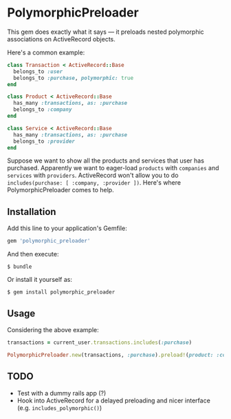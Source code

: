 # PolymorphicPreloader

This gem does exactly what it says — it preloads nested polymorphic associations on ActiveRecord objects.

Here's a common example:

```ruby
class Transaction < ActiveRecord::Base
  belongs_to :user
  belongs_to :purchase, polymorphic: true
end

class Product < ActiveRecord::Base
  has_many :transactions, as: :purchase
  belongs_to :company
end

class Service < ActiveRecord::Base
  has_many :transactions, as: :purchase
  belongs_to :provider
end
```

Suppose we want to show all the products and services that user has purchased. Apparently we want to eager-load `products` with `companies` and `services` with `providers`.
ActiveRecord won't allow you to do `includes(purchase: [ :company, :provider ])`. Here's where PolymorphicPreloader comes to help.

## Installation

Add this line to your application's Gemfile:

```ruby
gem 'polymorphic_preloader'
```

And then execute:

    $ bundle

Or install it yourself as:

    $ gem install polymorphic_preloader

## Usage

Considering the above example:

```ruby
transactions = current_user.transactions.includes(:purchase)

PolymorphicPreloader.new(transactions, :purchase).preload!(product: :company, service: :provider)
```

## TODO

- Test with a dummy rails app (?)
- Hook into ActiveRecord for a delayed preloading and nicer interface (e.g. `includes_polymorphic()`)
